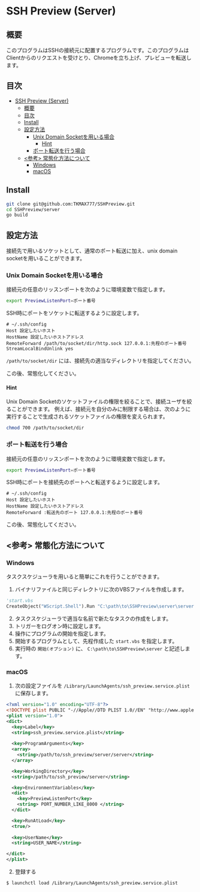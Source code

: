 # SSH Preview (Server)
## 概要
このプログラムはSSHの接続元に配置するプログラムです。このプログラムはClientからのリクエストを受けとり、Chromeを立ち上げ、プレビューを転送します。

## 目次
<!-- TOC -->

- [SSH Preview (Server)](#ssh-preview-server)
    - [概要](#概要)
    - [目次](#目次)
    - [Install](#install)
    - [設定方法](#設定方法)
        - [Unix Domain Socketを用いる場合](#unix-domain-socketを用いる場合)
            - [Hint](#hint)
        - [ポート転送を行う場合](#ポート転送を行う場合)
    - [<参考> 常態化方法について](#参考-常態化方法について)
        - [Windows](#windows)
        - [macOS](#macos)

<!-- /TOC -->

## Install

```sh
git clone git@github.com:TKMAX777/SSHPreview.git
cd SSHPreview/server
go build
```


## 設定方法 
接続先で用いるソケットとして、通常のポート転送に加え、unix domain socketを用いることができます。

### Unix Domain Socketを用いる場合
接続元の任意のリッスンポートを次のように環境変数で指定します。

```sh
export PreviewListenPort=ポート番号
```

SSH時にポートをソケットに転送するように設定します。

```config
# ~/.ssh/config
Host 設定したいホスト
HostName 設定したいホストアドレス
RemoteForward /path/to/socket/dir/http.sock 127.0.0.1:先程のポート番号
StreamLocalBindUnlink yes
```

`/path/to/socket/dir` には、接続先の適当なディレクトリを指定してください。

この後、常態化してください。

#### Hint
Unix Domain Socketのソケットファイルの権限を絞ることで、接続ユーザを絞ることができます。
例えば、接続元を自分のみに制限する場合は、次のように実行することで生成されるソケットファイルの権限を変えられます。

```sh
chmod 700 /path/to/socket/dir
```

### ポート転送を行う場合
接続元の任意のリッスンポートを次のように環境変数で指定します。

```sh
export PreviewListenPort=ポート番号
```

SSH時にポートを接続先のポートへと転送するように設定します。

```config
# ~/.ssh/config
Host 設定したいホスト
HostName 設定したいホストアドレス
RemoteForward :転送先のポート 127.0.0.1:先程のポート番号
```

この後、常態化してください。

## <参考> 常態化方法について

### Windows

タスクスケジューラを用いると簡単にこれを行うことができます。

1. バイナリファイルと同じディレクトリに次のVBSファイルを作成します。

```vb
'start.vbs
CreateObject("WScript.Shell").Run "C:\path\to\SSHPreview\server\server.exe", 0
```

2. タスクスケジューラで適当な名前で新たなタスクの作成をします。
3. トリガーをログオン時に設定します。
4. 操作にプログラムの開始を指定します。
5. 開始するプログラムとして、先程作成した `start.vbs` を指定します。
6. 実行時の `開始(オプション)` に、 `C:\path\to\SSHPreview\server` と記述します。

### macOS

1. 次の設定ファイルを `/Library/LaunchAgents/ssh_preview.service.plist` に保存します。

```xml
<?xml version="1.0" encoding="UTF-8"?>
<!DOCTYPE plist PUBLIC "-//Apple//DTD PLIST 1.0//EN" "http://www.apple.com/DTDs/PropertyList-1.0.dtd">
<plist version="1.0">
<dict>
  <key>Label</key>
  <string>ssh_preview.service.plist</string>
 
  <key>ProgramArguments</key>
  <array>
    <string>/path/to/ssh_preview/server/server</string>
  </array>

  <key>WorkingDirectory</key>
  <string>/path/to/ssh_preview/server</string>

  <key>EnvironmentVariables</key>
  <dict>
    <key>PreviewListenPort</key>
    <string> PORT_NUMBER_LIKE_8000 </string>
  </dict>

  <key>RunAtLoad</key>
  <true/>
  
  <key>UserName</key>
  <string>USER_NAME</string>

</dict>
</plist>
```

2. 登録する

```sh
$ launchctl load /Library/LaunchAgents/ssh_preview.service.plist
```

